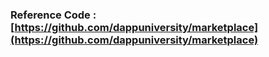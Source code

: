 ### Reference Code : [https://github.com/dappuniversity/marketplace](https://github.com/dappuniversity/marketplace)
